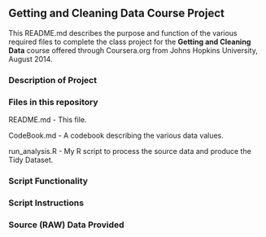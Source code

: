 ## Getting and Cleaning Data Course Project ##

This README.md describes the purpose and function of the various required 
files to complete the class project for the **Getting and Cleaning Data**
course offered through Coursera.org from Johns Hopkins University, August 2014.


### Description of Project ###


### Files in this repository ###
README.md - This file.

CodeBook.md - A codebook describing the various data values.

run_analysis.R - My R script to process the source data and produce the
Tidy Dataset.


### Script Functionality ###


### Script Instructions ###


### Source (RAW) Data Provided ###



